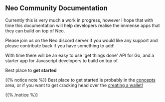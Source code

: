 

## Neo Community Documentation

Currently this is very much a work in progress, however I hope that with time this documentation will help developers realise the immense apps that they can build on top of Neo.

Please join us on the Neo discord server if you would like any support and please contribute back if you have something to add!

With time there will be an easy to use 'get things done' API for Go, and a starter app for Javascript developers to build on top of.

Best place to **get started**


{{% notice note %}}
Best place to get started is probably in the [concepts](/neo-docs/introduction/concepts) area, or if you want to get cracking head over the [creating a wallet!](/neo-docs/examples/wallets)

{{% /notice %}}
